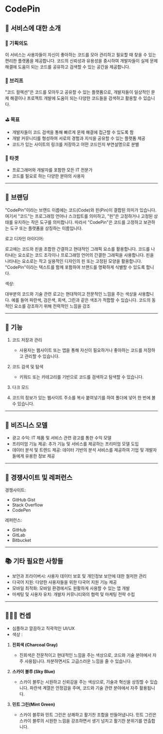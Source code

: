 # CodePin

## 👀 서비스에 대한 소개

### 🤔 기획의도
이 서비스는 사용자들이 자신이 좋아하는 코드를 모아 관리하고 필요할 때 찾을 수 있는 편리한 플랫폼을 제공합니다. 코드의 신뢰성과 유용성을 중시하여 개발자들이 실제 문제 해결에 도움이 되는 코드를 공유하고 검색할 수 있는 공간을 제공합니다.

### 🙂 브리프
"코드 컬렉션"은 코드를 모아두고 공유할 수 있는 플랫폼으로, 개발자들이 일상적인 문제 해결이나 프로젝트 개발에 도움이 되는 다양한 코드들을 검색하고 활용할 수 있습니다.

### ⛳️ 목표
- 개발자들이 코드 검색을 통해 빠르게 문제 해결에 접근할 수 있도록 함
- 개발 커뮤니티를 형성하여 서로의 경험과 지식을 공유할 수 있는 플랫폼 제공
- 코드가 있는 사이트의 링크를 저장하고 어떤 코드인지 부연설명으로 분별

### 🎯 타겟
- 프로그래머와 개발자를 포함한 모든 IT 전문가
- 코드를 필요로 하는 다양한 분야의 사용자


---


## 🧭 브랜딩
"CodePin"이라는 브랜드 이름에는 코드(Code)와 핀(Pin)이 결합된 의미가 있습니다. 여기서 "코드"는 프로그래밍 언어나 스크립트를 의미하고, "핀"은 고정하거나 고정된 상태를 유지하는 작은 도구를 의미합니다. 
따라서 "CodePin"은 코드를 고정하고 보관하는 도구 또는 플랫폼을 상징하는 이름입니다.

로고 디자인 아이디어:

로고에는 코드와 핀을 조합한 간결하고 현대적인 그래픽 요소를 활용합니다.
코드를 나타내는 요소로는 코드 조각이나 프로그래밍 언어의 간결한 그래픽을 사용합니다.
핀을 나타내는 요소로는 작고 실용적인 디자인의 핀 또는 고정된 모양을 활용합니다.
"CodePin"이라는 텍스트를 함께 포함하여 브랜드를 명확하게 식별할 수 있도록 합니다.

색상:

대부분의 코드와 기술 관련 로고는 현대적이고 전문적인 느낌을 주는 색상을 사용합니다. 예를 들어 파란색, 검은색, 회색, 그린과 같은 색조가 적합할 수 있습니다.
코드의 동적인 요소를 강조하기 위해 전력적인 느낌을 강조


---


## 📲 기능

1. 코드 저장과 관리
   - 사용자는 웹사이트 또는 앱을 통해 자신이 필요하거나 좋아하는 코드를 저장하고 관리할 수 있습니다.

2. 코드 검색 및 탐색
   - 키워드 또는 카테고리를 기반으로 코드를 검색하고 탐색할 수 있습니다.
   
3. 다크 모드

4. 코드의 정보가 있는 웹사이트 주소를 복사 붙여넣기를 하여 폴더에 넣어 한 번에 볼 수 있습니다.


---


## 💼 비즈니스 모델

- 광고 수익: IT 제품 및 서비스 관련 광고를 통한 수익 모델
- 프리미엄 기능 제공: 추가 기능 및 서비스를 제공하는 프리미엄 모델 도입
- 데이터 분석 및 트렌드 제공: 데이터 기반의 분석 서비스를 제공하여 기업 및 개발자들에게 유용한 정보 제공


---


## 🧐 경쟁사이트 및 레퍼런스

경쟁사이트:
- GitHub Gist
- Stack Overflow
- CodePen

레퍼런스:
- GitHub
- GitLab
- Bitbucket


---


## 📚 기타 필요한 사항들

- 보안과 프라이버시: 사용자 데이터 보호 및 개인정보 보안에 대한 철저한 관리
- 다국어 지원: 다양한 사용자들을 위한 다국어 지원 기능 제공
- 모바일 최적화: 모바일 환경에서도 원활하게 사용할 수 있는 앱 개발
- 마케팅 및 사용자 유치: 개발자 커뮤니티와의 협력 및 마케팅 전략 수립 


---


## 🧑🏻‍💼 컨셉 

- 심플하고 깔끔하고 직곽적인 UI/UX
- 색상 :
1. **진회색 (Charcoal Gray)**  
   - 진회색은 전문적이고 현대적인 느낌을 주는 색상으로, 코드와 기술 분야에서 자주 사용됩니다. 차분하면서도 고급스러운 느낌을 줄 수 있습니다.

2. **스카이 블루 (Sky Blue)**  
   - 스카이 블루는 시원하고 신뢰감을 주는 색상으로, 기술과 혁신을 상징할 수 있습니다. 파란색 계열은 안정감을 주며, 코드와 기술 관련 분야에서 자주 활용됩니다.

3. **민트 그린(Mint Green)**
	 - 스카이 블루와 민트 그린은 상쾌하고 활기찬 조합을 만들어냅니다. 민트 그린은 스카이 블루의 시원한 느낌을 강조하면서 생기 넘치고 활기찬 분위기를 연출합니다.
